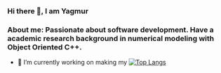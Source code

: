 ### Hi there 👋, I am Yagmur
### About me: Passionate about software development. Have a academic research background in numerical modeling with Object Oriented C++. 
- 🔭 I’m currently working on making my 
[![Top Langs](https://github-readme-stats.vercel.app/api/top-langs/?username=YagmurGULEC&layout=donut-vertical)](https://github.com/YagmurGULEC/github-readme-stats)
<!--
**YagmurGULEC/YagmurGULEC** is a ✨ _special_ ✨ repository because its `README.md` (this file) appears on your GitHub profile.

Here are some ideas to get you started:

- 🔭 I’m currently working on ...
- 🌱 I’m currently learning ...
- 👯 I’m looking to collaborate on ...
- 🤔 I’m looking for help with ...
- 💬 Ask me about ...
- 📫 How to reach me: ...
- 😄 Pronouns: ...
- ⚡ Fun fact: ...
-->
